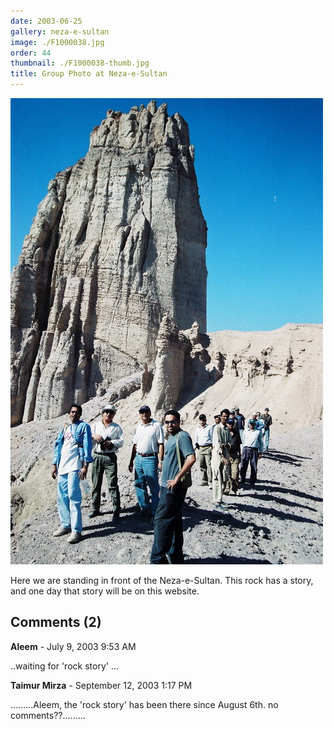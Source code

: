 ```yaml
---
date: 2003-06-25
gallery: neza-e-sultan
image: ./F1000038.jpg
order: 44
thumbnail: ./F1000038-thumb.jpg
title: Group Photo at Neza-e-Sultan
---
```


![Group Photo at Neza-e-Sultan](./F1000038.jpg)

Here we are standing in front of the Neza-e-Sultan. This rock has a story, and one day that story will be on this website.

<div id="comments">

## Comments (2)

<div id="comment">

**Aleem** - July  9, 2003  9:53 AM

..waiting for 'rock story' ...

</div>

<div id="comment">

**Taimur Mirza** - September 12, 2003  1:17 PM

.........Aleem, the 'rock story' has been there since August 6th. no comments??.........

</div>

</div>